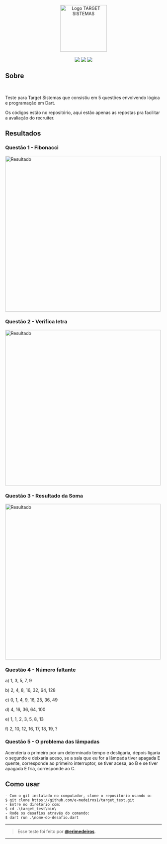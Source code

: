 <p align="center">
      <img src="https://github.com/e-medeiros1/prova_flutter/assets/73318684/216e59d9-57cf-4cdd-bb8d-0eb3fe9cb855" width="150" alt="Logo TARGET SISTEMAS"/></br></br>



<img src="https://img.shields.io/badge/dart-C.svg?style=for-the-badge&logo=dart&color=152030">
<img src="https://img.shields.io/badge/flutter-C.svg?style=for-the-badge&logo=flutter&color=0468D7"> 
<img src="https://img.shields.io/badge/Visual%20Studio%20Code-%23323330.svg?style=for-the-badge&logo=visual-studio-code&logoColor=FFFFFF&color=2F74C0">   </h2>

<h2> Sobre </h2></br>
<p >
 Teste para Target Sistemas que consistiu em 5 questões envolvendo lógica e programação em Dart.
</p>
<p >
Os códigos estão no repositório, aqui estão apenas as repostas pra facilitar a avaliação do recruiter.
</p>  

<h2> Resultados </h2>  
<h3> Questão 1 - Fibonacci </h3>  
<p>
      <img src="https://github.com/user-attachments/assets/7261e018-0043-4e05-9798-c87547e7f9cf" width="500" alt="Resultado"/>
</p>  
<h3> Questão 2 - Verifica letra </h3>  
<p>
      <img src="https://github.com/user-attachments/assets/0a95597a-bd94-43be-9eb0-453c6795b53c" width="500" alt="Resultado"/>
</p>

<h3> Questão 3 - Resultado da Soma </h3>  
<p>
      <img src="https://github.com/user-attachments/assets/31fd8ebd-6396-46be-a459-798b2efc0eac" width="500" alt="Resultado"/>
</p>

<h3> Questão 4 - Número faltante </h3>  
<p>
a) 1, 3, 5, 7, 9</p>
b) 2, 4, 8, 16, 32, 64, 128</p>
c) 0, 1, 4, 9, 16, 25, 36, 49 </p>
d) 4, 16, 36, 64, 100 </p>
e) 1, 1, 2, 3, 5, 8, 13 </p>
f) 2, 10, 12, 16, 17, 18, 19, ?</p>
</p>

<h3> Questão 5 - O problema das lâmpadas </h3>  
<p>
Acenderia o primeiro por um determinado tempo e desligaria, depois ligaria o segundo e deixaria aceso, 
se a sala que eu for a lâmpada tiver apagada E quente, corresponde ao primeiro interruptor,
se tiver acesa, ao B e se tiver apagada E fria, corresponde ao C. 
</p>




<h2> Como usar </h2>

   ```
   - Com o git instalado no computador, clone o repositório usando o:
   $ git clone https://github.com/e-medeiros1/target_test.git
   - Entre no diretório com:
   $ cd .\target_test\bin\
   - Rode os desafios através do comando: 
   $ dart run .\nome-do-desafio.dart 
   ```

   ---  


   >Esse teste foi feito por **[@erimedeiros](https://www.linkedin.com/in/erimedeiros/)**.<br> 

   ---


  

